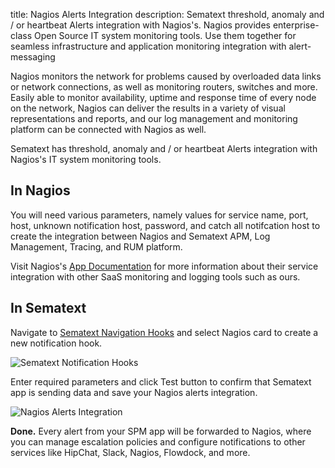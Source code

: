 title: Nagios Alerts Integration
description: Sematext threshold, anomaly and / or heartbeat Alerts integration with Nagios's. Nagios provides enterprise-class Open Source IT system monitoring tools. Use them together for seamless infrastructure and application monitoring integration with alert-messaging

Nagios monitors the network for problems caused by overloaded data links or network connections, as well as monitoring routers, switches and more. Easily able to monitor availability, uptime and response time of every node on the network, Nagios can deliver the results in a variety of visual representations and reports, and our log management and monitoring platform can be connected with Nagios as well. 

Sematext has threshold, anomaly and / or heartbeat Alerts integration with Nagios's IT system monitoring tools.

## **In Nagios**

You will need various parameters, namely values for service name, port, host, unknown notification host, password, and catch all notifcation host to create the integration between Nagios and Sematext APM, Log Management, Tracing, and RUM platform. 

Visit Nagios's [App Documentation](https://www.nagios.org/documentation/) for more information about their service integration with other SaaS monitoring and logging tools such as ours.

## **In Sematext**

Navigate to [Sematext Navigation Hooks](https://apps.sematext.com/ui/webhook-create) and select Nagios card to create a new notification hook.

![Sematext Notification Hooks](https://sematext.com/docs/images/integrations/sematext-notification-hooks.png "Sematext Notification Hook")

Enter required parameters and click Test button to confirm that Sematext app is sending data and save your Nagios alerts integration.

![Nagios Alerts Integration](https://sematext.com/docs/images/integrations/nagios-integration.png "Nagios Integration")

**Done.** Every alert from your SPM app will be forwarded to Nagios,
where you can manage escalation policies and configure notifications to
other services like HipChat, Slack, Nagios, Flowdock, and more.
